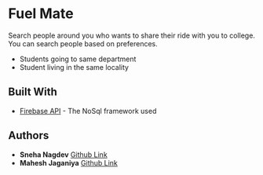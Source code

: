 # Fuel Mate

Search people around you who wants to share their ride with you to college. You can search people based on preferences.

 - Students going to same department
 - Student living in the same locality



## Built With

  

* [Firebase API](http://www.dropwizard.io/1.0.2/docs/) - The NoSql framework used


## Authors

  

* **Sneha Nagdev**  [Github Link](https://github.com/sneha-nagdev03)
* **Mahesh Jaganiya**  [Github Link](https://github.com/jagzmz)
